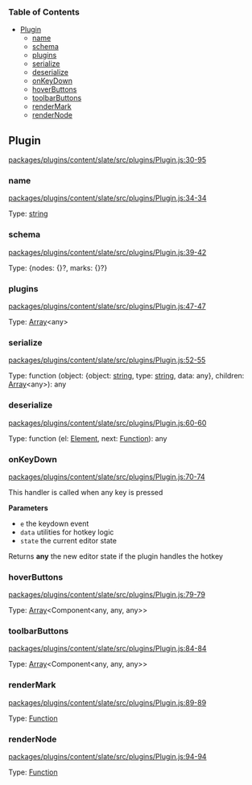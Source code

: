 <!-- Generated by documentation.js. Update this documentation by updating the source code. -->

### Table of Contents

-   [Plugin][1]
    -   [name][2]
    -   [schema][3]
    -   [plugins][4]
    -   [serialize][5]
    -   [deserialize][6]
    -   [onKeyDown][7]
    -   [hoverButtons][8]
    -   [toolbarButtons][9]
    -   [renderMark][10]
    -   [renderNode][11]

## Plugin

[packages/plugins/content/slate/src/plugins/Plugin.js:30-95][12]

### name

[packages/plugins/content/slate/src/plugins/Plugin.js:34-34][13]

Type: [string][14]

### schema

[packages/plugins/content/slate/src/plugins/Plugin.js:39-42][15]

Type: {nodes: {}?, marks: {}?}

### plugins

[packages/plugins/content/slate/src/plugins/Plugin.js:47-47][16]

Type: [Array][17]&lt;any>

### serialize

[packages/plugins/content/slate/src/plugins/Plugin.js:52-55][18]

Type: function (object: {object: [string][14], type: [string][14], data: any}, children: [Array][17]&lt;any>): any

### deserialize

[packages/plugins/content/slate/src/plugins/Plugin.js:60-60][19]

Type: function (el: [Element][20], next: [Function][21]): any

### onKeyDown

[packages/plugins/content/slate/src/plugins/Plugin.js:70-74][22]

This handler is called when any key is pressed

**Parameters**

-   `e`  the keydown event
-   `data`  utilities for hotkey logic
-   `state`  the current editor state

Returns **any** the new editor state if the plugin handles the hotkey

### hoverButtons

[packages/plugins/content/slate/src/plugins/Plugin.js:79-79][23]

Type: [Array][17]&lt;Component&lt;any, any, any>>

### toolbarButtons

[packages/plugins/content/slate/src/plugins/Plugin.js:84-84][24]

Type: [Array][17]&lt;Component&lt;any, any, any>>

### renderMark

[packages/plugins/content/slate/src/plugins/Plugin.js:89-89][25]

Type: [Function][21]

### renderNode

[packages/plugins/content/slate/src/plugins/Plugin.js:94-94][26]

Type: [Function][21]

[1]: #plugin

[2]: #name

[3]: #schema

[4]: #plugins

[5]: #serialize

[6]: #deserialize

[7]: #onkeydown

[8]: #hoverbuttons

[9]: #toolbarbuttons

[10]: #rendermark

[11]: #rendernode

[12]: https://github.com/nolandg/editor/blob/6b4b86ea406ed9a3426250abc8460d0f93e08d6a/packages/plugins/content/slate/src/plugins/Plugin.js#L30-L95 "Source code on GitHub"

[13]: https://github.com/nolandg/editor/blob/6b4b86ea406ed9a3426250abc8460d0f93e08d6a/packages/plugins/content/slate/src/plugins/Plugin.js#L34-L34 "Source code on GitHub"

[14]: https://developer.mozilla.org/docs/Web/JavaScript/Reference/Global_Objects/String

[15]: https://github.com/nolandg/editor/blob/6b4b86ea406ed9a3426250abc8460d0f93e08d6a/packages/plugins/content/slate/src/plugins/Plugin.js#L39-L42 "Source code on GitHub"

[16]: https://github.com/nolandg/editor/blob/6b4b86ea406ed9a3426250abc8460d0f93e08d6a/packages/plugins/content/slate/src/plugins/Plugin.js#L47-L47 "Source code on GitHub"

[17]: https://developer.mozilla.org/docs/Web/JavaScript/Reference/Global_Objects/Array

[18]: https://github.com/nolandg/editor/blob/6b4b86ea406ed9a3426250abc8460d0f93e08d6a/packages/plugins/content/slate/src/plugins/Plugin.js#L52-L55 "Source code on GitHub"

[19]: https://github.com/nolandg/editor/blob/6b4b86ea406ed9a3426250abc8460d0f93e08d6a/packages/plugins/content/slate/src/plugins/Plugin.js#L60-L60 "Source code on GitHub"

[20]: https://developer.mozilla.org/docs/Web/API/Element

[21]: https://developer.mozilla.org/docs/Web/JavaScript/Reference/Statements/function

[22]: https://github.com/nolandg/editor/blob/6b4b86ea406ed9a3426250abc8460d0f93e08d6a/packages/plugins/content/slate/src/plugins/Plugin.js#L70-L74 "Source code on GitHub"

[23]: https://github.com/nolandg/editor/blob/6b4b86ea406ed9a3426250abc8460d0f93e08d6a/packages/plugins/content/slate/src/plugins/Plugin.js#L79-L79 "Source code on GitHub"

[24]: https://github.com/nolandg/editor/blob/6b4b86ea406ed9a3426250abc8460d0f93e08d6a/packages/plugins/content/slate/src/plugins/Plugin.js#L84-L84 "Source code on GitHub"

[25]: https://github.com/nolandg/editor/blob/6b4b86ea406ed9a3426250abc8460d0f93e08d6a/packages/plugins/content/slate/src/plugins/Plugin.js#L89-L89 "Source code on GitHub"

[26]: https://github.com/nolandg/editor/blob/6b4b86ea406ed9a3426250abc8460d0f93e08d6a/packages/plugins/content/slate/src/plugins/Plugin.js#L94-L94 "Source code on GitHub"
